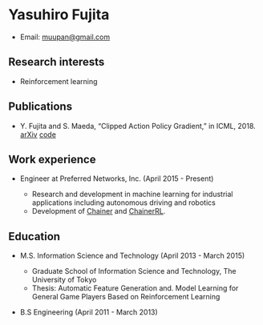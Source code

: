 # Yasuhiro Fujita

- Email: muupan@gmail.com

## Research interests

- Reinforcement learning

## Publications

- Y. Fujita and S. Maeda, “Clipped Action Policy Gradient,” in ICML, 2018. [arXiv](https://arxiv.org/abs/1802.07564) [code](https://github.com/pfnet-research/capg)

## Work experience

- Engineer at Preferred Networks, Inc. (April 2015 - Present)

  - Research and development in machine learning for industrial applications including autonomous driving and robotics
  - Development of [Chainer](https://github.com/chainer/chainer) and [ChainerRL](https://github.com/chainer/chainerrl).

## Education

- M.S. Information Science and Technology (April 2013 - March 2015)

  - Graduate School of Information Science and Technology, The University of Tokyo
  - Thesis: Automatic Feature Generation and. Model Learning for General Game Players Based on Reinforcement Learning
  
- B.S Engineering (April 2011 - March 2013)
